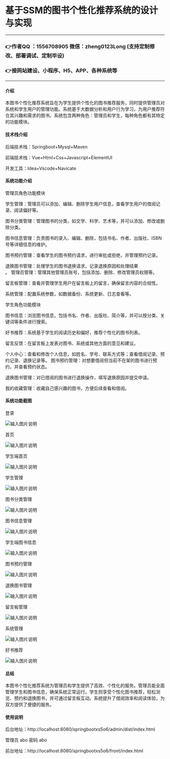 # 基于SSM的图书个性化推荐系统的设计与实现

---
### 👉作者QQ ：1556708905 微信：zheng0123Long (支持定制修改、部署调试、定制毕设)

### 👉接网站建设、小程序、H5、APP、各种系统等

---

#### 介绍
本图书个性化推荐系统旨在为学生提供个性化的图书推荐服务，同时提供管理员对系统和学生用户的管理功能。系统基于大数据分析和用户行为学习，为用户推荐符合其兴趣和需求的图书。系统包含两种角色：管理员和学生，每种角色都有其特定的功能模块。

#### 技术栈介绍

后端技术栈：Springboot+Mysql+Maven

前端技术栈：Vue+Html+Css+Javascript+ElementUI

开发工具：Idea+Vscode+Navicate


#### 系统功能介绍

管理员角色功能模块  

学生管理：管理员可以添加、编辑、删除学生用户信息，查看学生用户的借阅记录、阅读偏好等。  

图书分类管理：管理图书的分类，如文学、科学、艺术等，并可以添加、修改或删除分类。  

图书信息管理：负责图书的录入、编辑、删除，包括书名、作者、出版社、ISBN号等详细信息的维护。  

图书预约管理：查看学生的图书预约请求，进行审批或拒绝，并管理预约记录。  

退换图书管理：处理学生的图书退换请求，记录退换原因和处理结果  
。
管理员管理：管理其他管理员账号，包括添加、删除、修改管理员权限等。  

留言板管理：查看并管理学生用户在留言板上的留言，确保留言内容的合规性。  

系统管理：配置系统参数，如数据备份、系统更新、日志查看等。  

学生角色功能模块  

图书信息：浏览图书信息，包括书名、作者、出版社、简介等，并可以按分类、关键词等条件进行搜索。  

好书推荐：系统基于学生的阅读历史和偏好，推荐个性化的图书列表。  

留言反馈：在留言板上发表对图书、系统或其他方面的意见和建议。  

个人中心：查看和修改个人信息，如姓名、学号、联系方式等；查看借阅记录、预约记录、退换记录等。
图书预约管理：对想要借阅但当前不在架的图书进行预约，并查看预约状态。  

退换图书管理：对已借阅的图书进行退换操作，填写退换原因并提交申请。  

我的收藏管理：收藏自己感兴趣的图书，方便后续查看和借阅。  


#### 系统功能截图

登录  

![输入图片说明](images/56a8e43b162eab0f9f3abcca7fdb40f.png)

首页

![输入图片说明](images/238a13785c1e783f5ae37b437cc62a5.png)

学生端首页

![输入图片说明](images/3355f4c3500c60d81d85a1d0c62c1a9.png)

学生管理

![输入图片说明](images/ba80d6a966b11418232198a0289a27b.png)

图书分类管理

![输入图片说明](images/322e67f4d936b8b71180062fe1352cf.png)

图书信息管理

![输入图片说明](images/c0fae217125beaa4f2d8eddbb846f4a.png)

学生端图书信息

![输入图片说明](images/0e37e3b2fa3dfe3daaed366bed7d503.png)

图书预约管理

![输入图片说明](images/8579776ce738d42b74aacb1658ce87b.png)

退换图书管理

![输入图片说明](images/f2cedac76bb34fe0d275ca42217170a.png)

留言板管理

![输入图片说明](images/2ba53cfb5b30ce1ad949f6ce333497e.png)

系统管理

![输入图片说明](images/2f763420530b3299d673c2e758d47b0.png)

好书推荐

![输入图片说明](images/ca161432cc3bcb60478c9a3c5179d02.png)


#### 总结

本图书个性化推荐系统为管理员和学生提供了高效、个性化的服务。管理员能全面管理学生和图书信息，确保系统正常运行。学生则享受个性化图书推荐，轻松浏览、预约和退换图书，并可通过留言板互动。系统提升了借阅效率和阅读体验，为双方提供了便捷的服务。


#### 使用说明

后台地址：http://localhost:8080/springbootxs5o6/admin/dist/index.html

管理员  abo 密码 abo


前台地址：http://localhost:8080/springbootxs5o6/front/index.html
